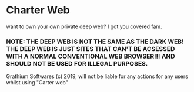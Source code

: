 # Charter Web

want to own your own private deep web? I got you covered fam.

### NOTE: THE DEEP WEB IS NOT THE SAME AS THE DARK WEB! THE DEEP WEB IS JUST SITES THAT CAN'T BE ACSESSED WITH A NORMAL CONVENTIONAL WEB BROWSER!!! AND SHOULD NOT BE USED FOR ILLEGAL PURPOSES.

Grathium Softwares (c) 2019, will not be liable for any actions for any users whilst using "Carter web"
